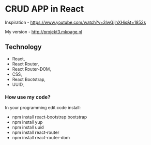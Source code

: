 # CRUD APP in React

Inspiration - https://www.youtube.com/watch?v=3IwGjihXHis&t=1853s

My version - http://projekt3.mkpage.pl

## Technology

- React,
- React Router,
- React Router-DOM,
- CSS,
- React Bootstrap,
- UUID,

### How use my code?

In your programming edit code install:

- npm install react-bootstrap bootstrap
- npm install yup
- npm install uuid
- npm install react-router
- npm install react-router-dom
